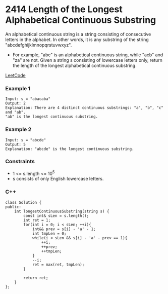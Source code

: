 # 2414 Length of the Longest Alphabetical Continuous Substring

An alphabetical continuous string is a string consisting of consecutive letters in the alphabet. In other words, it is any substring of the string "abcdefghijklmnopqrstuvwxyz".

* For example, "abc" is an alphabetical continuous string, while "acb" and "za" are not.
Given a string s consisting of lowercase letters only, return the length of the longest alphabetical continuous substring.

[LeetCode](https://leetcode.cn/problems/length-of-the-longest-alphabetical-continuous-substring/description/)

### Example 1

```
Input: s = "abacaba"
Output: 2
Explanation: There are 4 distinct continuous substrings: "a", "b", "c" and "ab".
"ab" is the longest continuous substring.
```

### Example 2

```
Input: s = "abcde"
Output: 5
Explanation: "abcde" is the longest continuous substring.
```

### Constraints

* 1 <= s.length <= 10<sup>5</sup>
* s consists of only English lowercase letters.


### C++ 

```
class Solution {
public:
    int longestContinuousSubstring(string s) {
        const int& sLen = s.length();
        int ret = 1;
        for(int i = 0; i < sLen; ++i){
            int&& prev = s[i] - 'a' - 1;
            int tmpLen = 0;
            while(i < sLen && s[i] - 'a' - prev == 1){
                ++i;
                ++prev;
                ++tmpLen;
            }
            --i;
            ret = max(ret, tmpLen);
        }
        
        return ret;
    }
};
```